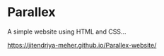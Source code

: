 
# Parallex

A simple website using HTML and CSS...

https://jitendriya-meher.github.io/Parallex-website/
